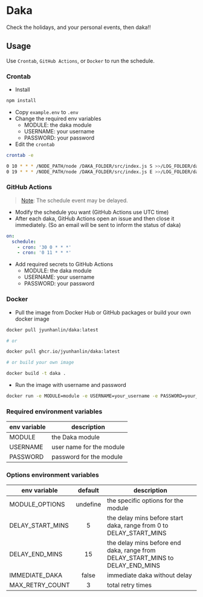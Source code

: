 # Daka

Check the holidays, and your personal events, then daka!!

## Usage

Use `Crontab`, `GitHub Actions`, or `Docker` to run the schedule.

### Crontab

- Install

```bash
npm install
```

- Copy `example.env` to `.env`
- Change the required env variables
  - MODULE: the daka module
  - USERNAME: your username
  - PASSWORD: your password
- Edit the `crontab`

```bash
crontab -e

0 10 * * * /NODE_PATH/node /DAKA_FOLDER/src/index.js S >>/LOG_FOLDER/daka.log 2>&1
0 19 * * * /NODE_PATH/node /DAKA_FOLDER/src/index.js E >>/LOG_FOLDER/daka.log 2>&1
```

### GitHub Actions

> [Note](https://docs.github.com/en/actions/using-workflows/events-that-trigger-workflows#schedule): The schedule event may be delayed.

- Modify the schedule you want (GitHub Actions use UTC time)
- After each daka, GitHub Actions open an issue and then close it immediately. (So an email will be sent to inform the status of daka)

```yaml
on:
  schedule:
    - cron: '30 0 * * *'
    - cron: '0 11 * * *'
```

- Add required secrets to GitHub Actions
  - MODULE: the daka module
  - USERNAME: your username
  - PASSWORD: your password

### Docker

- Pull the image from Docker Hub or GitHub packages or build your own docker image

```bash
docker pull jyunhanlin/daka:latest

# or

docker pull ghcr.io/jyunhanlin/daka:latest

# or build your own image

docker build -t daka .
```

- Run the image with username and password

```bash
docker run -e MODULE=module -e USERNAME=your_username -e PASSWORD=your_password DAKA_IMAGE
```

### Required environment variables

| env variable | description              |
| ------------ | ------------------------ |
| MODULE       | the Daka module          |
| USERNAME     | user name for the module |
| PASSWORD     | password for the module  |

### Options environment variables

| env variable     | default  | description                                                                   |
| ---------------- | :------: | ----------------------------------------------------------------------------- |
| MODULE_OPTIONS   | undefine | the specific options for the module                                           |
| DELAY_START_MINS |    5     | the delay mins before start daka, range from 0 to DELAY_START_MINS            |
| DELAY_END_MINS   |    15    | the delay mins before end daka, range from DELAY_START_MINS to DELAY_END_MINS |
| IMMEDIATE_DAKA   |  false   | immediate daka without delay                                                  |
| MAX_RETRY_COUNT  |    3     | total retry times                                                             |
